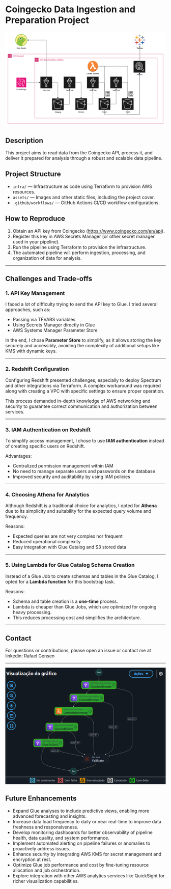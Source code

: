 # Coingecko Data Ingestion and Preparation Project

![Project Cover](./assets/architecture.png)

## Description

This project aims to read data from the Coingecko API, process it, and deliver it prepared for analysis through a robust and scalable data pipeline.


## Project Structure

- `infra/` — Infrastructure as code using Terraform to provision AWS resources.
- `assets/` — Images and other static files, including the project cover.
- `.github/workflows/` — GitHub Actions CI/CD workflow configurations.

## How to Reproduce

1. Obtain an API key from Coingecko (https://www.coingecko.com/en/api).
2. Register this key in AWS Secrets Manager (or other secret manager used in your pipeline).
3. Run the pipeline using Terraform to provision the infrastructure.
4. The automated pipeline will perform ingestion, processing, and organization of data for analysis.

---

## Challenges and Trade-offs

### 1. API Key Management

I faced a lot of difficulty trying to send the API key to Glue. I tried several approaches, such as:

- Passing via TFVARS variables
- Using Secrets Manager directly in Glue
- AWS Systems Manager Parameter Store

In the end, I chose **Parameter Store** to simplify, as it allows storing the key securely and accessibly, avoiding the complexity of additional setups like KMS with dynamic keys.

---

### 2. Redshift Configuration

Configuring Redshift presented challenges, especially to deploy Spectrum and other integrations via Terraform. A complex workaround was required along with creating a VPC with specific settings to ensure proper operation.

This process demanded in-depth knowledge of AWS networking and security to guarantee correct communication and authorization between services.

---

### 3. IAM Authentication on Redshift

To simplify access management, I chose to use **IAM authentication** instead of creating specific users on Redshift.

Advantages:

- Centralized permission management within IAM
- No need to manage separate users and passwords on the database
- Improved security and auditability by using IAM policies

---

### 4. Choosing Athena for Analytics

Although Redshift is a traditional choice for analytics, I opted for **Athena** due to its simplicity and suitability for the expected query volume and frequency.

Reasons:

- Expected queries are not very complex nor frequent
- Reduced operational complexity
- Easy integration with Glue Catalog and S3 stored data

---

### 5. Using Lambda for Glue Catalog Schema Creation

Instead of a Glue Job to create schemas and tables in the Glue Catalog, I opted for a **Lambda function** for this bootstrap task.

Reasons:

- Schema and table creation is a **one-time** process.
- Lambda is cheaper than Glue Jobs, which are optimized for ongoing heavy processing.
- This reduces processing cost and simplifies the architecture.

---

## Contact

For questions or contributions, please open an issue or contact me at linkedin: Rafael Gensen

---

![Execution](./assets/pipeline_v2_execution.png)

## Future Enhancements

- Expand Glue analyses to include predictive views, enabling more advanced forecasting and insights.
- Increase data load frequency to daily or near real-time to improve data freshness and responsiveness.
- Develop monitoring dashboards for better observability of pipeline health, data quality, and system performance.
- Implement automated alerting on pipeline failures or anomalies to proactively address issues.
- Enhance security by integrating AWS KMS for secret management and encryption at rest.
- Optimize Glue job performance and cost by fine-tuning resource allocation and job orchestration.
- Explore integration with other AWS analytics services like QuickSight for richer visualization capabilities.
